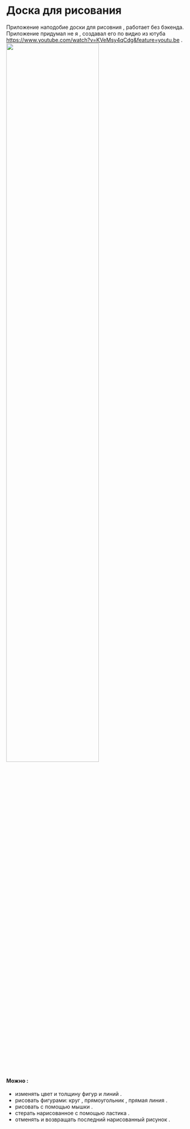 # Доска для рисования

Приложение наподобие доски для рисовния , работает без бэкенда. Приложение придумал не я , создавал его по видио из ютуба https://www.youtube.com/watch?v=KVeMsy4qCdg&feature=youtu.be .
<img src="serverless-notebook.gif" width="70%" height="70%"  />
#### Можно :
- изменять цвет и толщину фигур и линий .
- рисовать фигурами: круг , прямоугольник , прямая линия . 
- рисовать с помощью мышки .
- стерать нарисованное с помощью ластика .
- отменять и возвращать последний нарисованный рисунок .